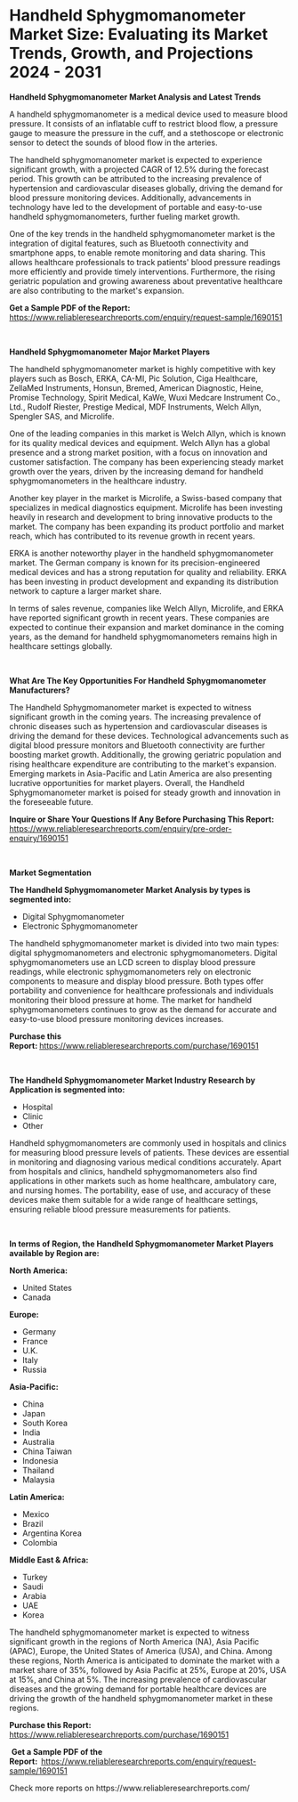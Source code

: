 <p><h1>Handheld Sphygmomanometer Market Size: Evaluating its Market Trends, Growth, and Projections 2024 - 2031</h1></p><p><strong>Handheld Sphygmomanometer Market Analysis and Latest Trends</strong></p>
<p><p>A handheld sphygmomanometer is a medical device used to measure blood pressure. It consists of an inflatable cuff to restrict blood flow, a pressure gauge to measure the pressure in the cuff, and a stethoscope or electronic sensor to detect the sounds of blood flow in the arteries.</p><p>The handheld sphygmomanometer market is expected to experience significant growth, with a projected CAGR of 12.5% during the forecast period. This growth can be attributed to the increasing prevalence of hypertension and cardiovascular diseases globally, driving the demand for blood pressure monitoring devices. Additionally, advancements in technology have led to the development of portable and easy-to-use handheld sphygmomanometers, further fueling market growth.</p><p>One of the key trends in the handheld sphygmomanometer market is the integration of digital features, such as Bluetooth connectivity and smartphone apps, to enable remote monitoring and data sharing. This allows healthcare professionals to track patients' blood pressure readings more efficiently and provide timely interventions. Furthermore, the rising geriatric population and growing awareness about preventative healthcare are also contributing to the market's expansion.</p></p>
<p><strong>Get a Sample PDF of the Report:&nbsp;</strong> <a href="https://www.reliableresearchreports.com/enquiry/request-sample/1690151">https://www.reliableresearchreports.com/enquiry/request-sample/1690151</a></p>
<p>&nbsp;</p>
<p><strong>Handheld Sphygmomanometer Major Market Players</strong></p>
<p><p>The handheld sphygmomanometer market is highly competitive with key players such as Bosch, ERKA, CA-MI, Pic Solution, Ciga Healthcare, ZellaMed Instruments, Honsun, Bremed, American Diagnostic, Heine, Promise Technology, Spirit Medical, KaWe, Wuxi Medcare Instrument Co., Ltd., Rudolf Riester, Prestige Medical, MDF Instruments, Welch Allyn, Spengler SAS, and Microlife.</p><p>One of the leading companies in this market is Welch Allyn, which is known for its quality medical devices and equipment. Welch Allyn has a global presence and a strong market position, with a focus on innovation and customer satisfaction. The company has been experiencing steady market growth over the years, driven by the increasing demand for handheld sphygmomanometers in the healthcare industry.</p><p>Another key player in the market is Microlife, a Swiss-based company that specializes in medical diagnostics equipment. Microlife has been investing heavily in research and development to bring innovative products to the market. The company has been expanding its product portfolio and market reach, which has contributed to its revenue growth in recent years.</p><p>ERKA is another noteworthy player in the handheld sphygmomanometer market. The German company is known for its precision-engineered medical devices and has a strong reputation for quality and reliability. ERKA has been investing in product development and expanding its distribution network to capture a larger market share.</p><p>In terms of sales revenue, companies like Welch Allyn, Microlife, and ERKA have reported significant growth in recent years. These companies are expected to continue their expansion and market dominance in the coming years, as the demand for handheld sphygmomanometers remains high in healthcare settings globally.</p></p>
<p>&nbsp;</p>
<p><strong>What Are The Key Opportunities For Handheld Sphygmomanometer Manufacturers?</strong></p>
<p><p>The Handheld Sphygmomanometer market is expected to witness significant growth in the coming years. The increasing prevalence of chronic diseases such as hypertension and cardiovascular diseases is driving the demand for these devices. Technological advancements such as digital blood pressure monitors and Bluetooth connectivity are further boosting market growth. Additionally, the growing geriatric population and rising healthcare expenditure are contributing to the market's expansion. Emerging markets in Asia-Pacific and Latin America are also presenting lucrative opportunities for market players. Overall, the Handheld Sphygmomanometer market is poised for steady growth and innovation in the foreseeable future.</p></p>
<p><strong>Inquire or Share Your Questions If Any Before Purchasing This Report:</strong> <a href="https://www.reliableresearchreports.com/enquiry/pre-order-enquiry/1690151">https://www.reliableresearchreports.com/enquiry/pre-order-enquiry/1690151</a></p>
<p>&nbsp;</p>
<p><strong>Market Segmentation</strong></p>
<p><strong>The Handheld Sphygmomanometer Market Analysis by types is segmented into:</strong></p>
<p><ul><li>Digital Sphygmomanometer</li><li>Electronic Sphygmomanometer</li></ul></p>
<p><p>The handheld sphygmomanometer market is divided into two main types: digital sphygmomanometers and electronic sphygmomanometers. Digital sphygmomanometers use an LCD screen to display blood pressure readings, while electronic sphygmomanometers rely on electronic components to measure and display blood pressure. Both types offer portability and convenience for healthcare professionals and individuals monitoring their blood pressure at home. The market for handheld sphygmomanometers continues to grow as the demand for accurate and easy-to-use blood pressure monitoring devices increases.</p></p>
<p><strong>Purchase this Report:&nbsp;</strong><a href="https://www.reliableresearchreports.com/purchase/1690151">https://www.reliableresearchreports.com/purchase/1690151</a></p>
<p>&nbsp;</p>
<p><strong>The Handheld Sphygmomanometer Market Industry Research by Application is segmented into:</strong></p>
<p><ul><li>Hospital</li><li>Clinic</li><li>Other</li></ul></p>
<p><p>Handheld sphygmomanometers are commonly used in hospitals and clinics for measuring blood pressure levels of patients. These devices are essential in monitoring and diagnosing various medical conditions accurately. Apart from hospitals and clinics, handheld sphygmomanometers also find applications in other markets such as home healthcare, ambulatory care, and nursing homes. The portability, ease of use, and accuracy of these devices make them suitable for a wide range of healthcare settings, ensuring reliable blood pressure measurements for patients.</p></p>
<p>&nbsp;</p>
<p><strong>In terms of Region, the Handheld Sphygmomanometer Market Players available by Region are:</strong></p>
<p>
    <p> <strong> North America: </strong>
        <ul>
            <li>United States</li>
            <li>Canada</li>
        </ul>
        </p> 
    <p> <strong> Europe: </strong>
        <ul>
            <li>Germany</li>
            <li>France</li>
            <li>U.K.</li>
            <li>Italy</li>
            <li>Russia</li>
        </ul>
        </p> 
    <p> <strong> Asia-Pacific: </strong>
        <ul>
            <li>China</li>
            <li>Japan</li>
            <li>South Korea</li>
            <li>India</li>
            <li>Australia</li>
            <li>China Taiwan</li>
            <li>Indonesia</li>
            <li>Thailand</li>
            <li>Malaysia</li>
        </ul>
        </p> 
    <p> <strong> Latin America: </strong>
        <ul>
            <li>Mexico</li>
            <li>Brazil</li>
            <li>Argentina Korea</li>
            <li>Colombia</li>
        </ul>
        </p> 
    <p> <strong> Middle East & Africa: </strong>
        <ul>
            <li>Turkey</li>
            <li>Saudi</li>
            <li>Arabia</li>
            <li>UAE</li>
            <li>Korea</li>
        </ul>
    </p>
    </p>
<p><p>The handheld sphygmomanometer market is expected to witness significant growth in the regions of North America (NA), Asia Pacific (APAC), Europe, the United States of America (USA), and China. Among these regions, North America is anticipated to dominate the market with a market share of 35%, followed by Asia Pacific at 25%, Europe at 20%, USA at 15%, and China at 5%. The increasing prevalence of cardiovascular diseases and the growing demand for portable healthcare devices are driving the growth of the handheld sphygmomanometer market in these regions.</p></p>
<p><strong>Purchase this Report: </strong><a href="https://www.reliableresearchreports.com/purchase/1690151">https://www.reliableresearchreports.com/purchase/1690151</a></p>
<p>&nbsp;<strong>Get a Sample PDF of the Report:&nbsp;&nbsp;</strong><a href="https://www.reliableresearchreports.com/enquiry/request-sample/1690151">https://www.reliableresearchreports.com/enquiry/request-sample/1690151</a></p>
<p><strong></strong></p>
<p>Check more reports on https://www.reliableresearchreports.com/</p>